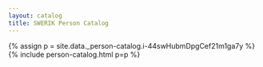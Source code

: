 ```yaml
---
layout: catalog
title: SWERIK Person Catalog
---
```

{% assign p = site.data._person-catalog.i-44swHubmDpgCef21m1ga7y %}
{% include person-catalog.html p=p %}

